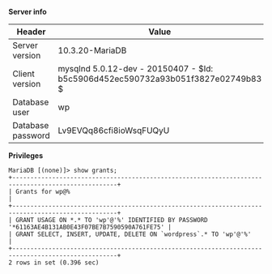 **Server info**

| Header                            | Value                                                      |
|-----------------------------------|------------------------------------------------------------|   
| Server version     | 10.3.20-MariaDB                                                                 |
| Client version     | mysqlnd 5.0.12-dev - 20150407 - $Id: b5c5906d452ec590732a93b051f3827e02749b83 $ |
| Database user      | wp                                                                              |
| Database password  | Lv9EVQq86cfi8ioWsqFUQyU 

**Privileges**
```
MariaDB [(none)]> show grants;
+---------------------------------------------------------------------------------------------------+
| Grants for wp@%                                                                                   |
+---------------------------------------------------------------------------------------------------+
| GRANT USAGE ON *.* TO 'wp'@'%' IDENTIFIED BY PASSWORD '*61163AE4B131AB0E43F07BE7B7590590A761FE75' |
| GRANT SELECT, INSERT, UPDATE, DELETE ON `wordpress`.* TO 'wp'@'%'                                 |
+---------------------------------------------------------------------------------------------------+
2 rows in set (0.396 sec)

```